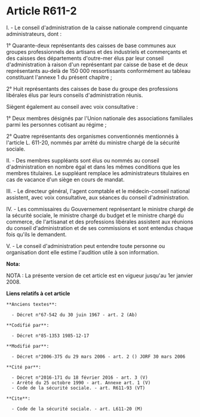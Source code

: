 # Article R611-2

I. - Le conseil d'administration de la caisse nationale comprend cinquante administrateurs, dont :

1° Quarante-deux représentants des caisses de base communes aux groupes professionnels des artisans et des industriels et
commerçants et des caisses des départements d'outre-mer élus par leur conseil d'administration à raison d'un représentant par
caisse de base et de deux représentants au-delà de 150 000 ressortissants conformément au tableau constituant l'annexe 1 du
présent chapitre ;

2° Huit représentants des caisses de base du groupe des professions libérales élus par leurs conseils d'administration
réunis.

Siègent également au conseil avec voix consultative :

1° Deux membres désignés par l'Union nationale des associations familiales parmi les personnes cotisant au régime ;

2° Quatre représentants des organismes conventionnés mentionnés à l'article L. 611-20, nommés par arrêté du ministre chargé
de la sécurité sociale.

II. - Des membres suppléants sont élus ou nommés au conseil d'administration en nombre égal et dans les mêmes conditions que
les membres titulaires. Le suppléant remplace les administrateurs titulaires en cas de vacance d'un siège en cours de mandat.

III. - Le directeur général, l'agent comptable et le médecin-conseil national assistent, avec voix consultative, aux séances
du conseil d'administration.

IV. - Les commissaires du Gouvernement représentant le ministre chargé de la sécurité sociale, le ministre chargé du budget
et le ministre chargé du commerce, de l'artisanat et des professions libérales assistent aux réunions du conseil
d'administration et de ses commissions et sont entendus chaque fois qu'ils le demandent.

V. - Le conseil d'administration peut entendre toute personne ou organisation dont elle estime l'audition utile à son
information.

**Nota:**

NOTA : La présente version de cet article est en vigueur jusqu'au 1er janvier 2008.

**Liens relatifs à cet article**

	**Anciens textes**:

	  - Décret n°67-542 du 30 juin 1967 - art. 2 (Ab)

	**Codifié par**:

	  - Décret n°85-1353 1985-12-17

	**Modifié par**:

	  - Décret n°2006-375 du 29 mars 2006 - art. 2 () JORF 30 mars 2006

	**Cité par**:

	  - Décret n°2016-171 du 18 février 2016 - art. 3 (V)
	  - Arrêté du 25 octobre 1990 - art. Annexe art. 1 (V)
	  - Code de la sécurité sociale. - art. R611-93 (VT)

	**Cite**:

	  - Code de la sécurité sociale. - art. L611-20 (M)
